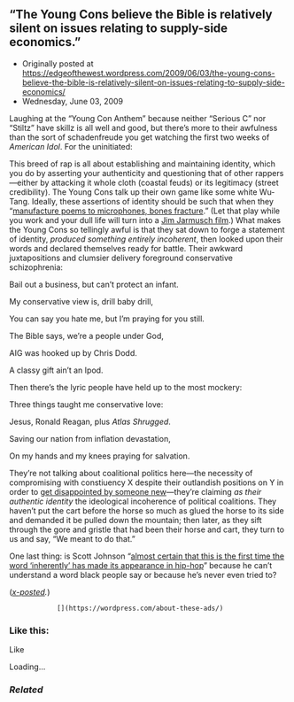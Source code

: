 ## “The Young Cons believe the Bible is relatively silent on issues relating to supply-side economics.”

 * Originally posted at https://edgeofthewest.wordpress.com/2009/06/03/the-young-cons-believe-the-bible-is-relatively-silent-on-issues-relating-to-supply-side-economics/
 * Wednesday, June 03, 2009

Laughing at the “Young Con Anthem” because neither “Serious C” nor “Stiltz” have skillz is all well and good, but there’s more to their awfulness than the sort of schadenfreude you get watching the first two weeks of _American Idol_.  For the uninitiated:


This breed of rap is all about establishing and maintaining identity, which you do by asserting your authenticity and questioning that of other rappers—either by attacking it whole cloth (coastal feuds) or its legitimacy (street credibility).  The Young Cons talk up their own game like some white Wu-Tang.  Ideally, these assertions of identity should be such that when they “[manufacture poems to microphones, bones fracture](http://www.youtube.com/watch?v=NDBJXZjmLro).”  (Let that play while you work and your dull life will turn into a [Jim Jarmusch film](http://www.youtube.com/watch?v=resUyjKmOj0).)  What makes the Young Cons so tellingly awful is that they sat down to forge a statement of identity, _produced something entirely incoherent_, then looked upon their words and declared themselves ready for battle.  Their awkward juxtapositions and clumsier delivery foreground conservative schizophrenia:

Bail out a business, but can’t protect an infant.

My conservative view is, drill baby drill,  

You can say you hate me, but I’m praying for you still.

The Bible says, we’re a people under God,  

AIG was hooked up by Chris Dodd.  

A classy gift ain’t an Ipod.

Then there’s the lyric people have held up to the most mockery:

Three things taught me conservative love:  

Jesus, Ronald Reagan, plus _Atlas Shrugged_.  

Saving our nation from inflation devastation,  

On my hands and my knees praying for salvation.

They’re not talking about coalitional politics here—the necessity of compromising with constiuency X despite their outlandish positions on Y in order to [get disappointed by someone new](http://www.cafepress.com/edgeofthewest.278096071)—they’re claiming _as their authentic identity_ the ideological incoherence of political coalitions.  They haven’t put the cart before the horse so much as glued the horse to its side and demanded it be pulled down the mountain; then later, as they sift through the gore and gristle that had been their horse and cart, they turn to us and say, “We meant to do that.”

One last thing: is Scott Johnson “[almost certain that this is the first time the word ‘inherently’ has made its appearance in hip-hop](http://www.powerlineblog.com/archives/2009/05/023678.php)” because he can’t understand a word black people say or because he’s never even tried to?

(_[x-posted](http://acephalous.typepad.com/acephalous/2009/06/the-young-cons-believe-the-bible-is-relatively-silent-on-issues-relating-to-supplyside-economics.html)._)

		

			

				[](https://wordpress.com/about-these-ads/)
				

					
				

			

		

### Like this:

Like

 
Loading...

[]()

### _Related_

